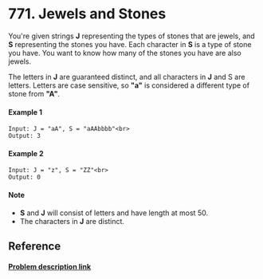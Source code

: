# 771. Jewels and Stones

You're given strings **J** representing the types of stones that are jewels, and **S** representing the stones you have.  Each character in **S** is a type of stone you have.  You want to know how many of the stones you have are also jewels.

The letters in **J** are guaranteed distinct, and all characters in **J** and S are letters. Letters are case sensitive, so **"a"** is considered a different type of stone from **"A"**.

#### Example 1

```
Input: J = "aA", S = "aAAbbbb"<br>
Output: 3
```

#### Example 2

```
Input: J = "z", S = "ZZ"<br>
Output: 0
```

#### Note

+ **S** and **J** will consist of letters and have length at most 50.
+ The characters in **J** are distinct.

## Reference

#### [Problem description link](https://leetcode.com/problems/jewels-and-stones/description/)
